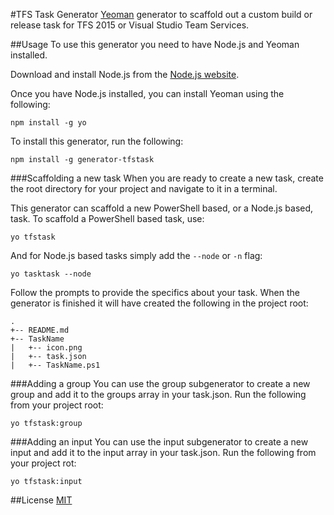 #TFS Task Generator
[Yeoman](https://yeoman.io) generator to scaffold out a custom build or release task for TFS 2015 or Visual Studio Team Services.

##Usage
To use this generator you need to have Node.js and Yeoman installed.

Download and install Node.js from the [Node.js website](https://nodejs.org/en/download/).

Once you have Node.js installed, you can install Yeoman using the following:

    npm install -g yo
    
To install this generator, run the following:

    npm install -g generator-tfstask
    
###Scaffolding a new task
When you are ready to create a new task, create the root directory for your project and navigate to it in a terminal.

This generator can scaffold a new PowerShell based, or a Node.js based, task. To scaffold a PowerShell based task, use:

    yo tfstask

And for Node.js based tasks simply add the `--node` or `-n` flag:

    yo tasktask --node
    
Follow the prompts to provide the specifics about your task. When the generator is finished it will have created the following in the project root:

    .
    +-- README.md
    +-- TaskName
    |   +-- icon.png
    |   +-- task.json
    |   +-- TaskName.ps1
    
###Adding a group
You can use the group subgenerator to create a new group and add it to the groups array in your task.json. Run the following from your project root:

    yo tfstask:group

###Adding an input
You can use the input subgenerator to create a new input and add it to the input array in your task.json. Run the following from your project rot:

    yo tfstask:input
 
##License
[MIT](https://opensource.org/licenses/MIT)